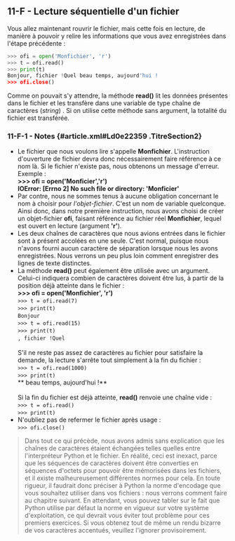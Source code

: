 ## 11-F - Lecture séquentielle d'un fichier

Vous allez maintenant rouvrir le fichier,
mais cette fois en lecture, de manière à pouvoir y relire les
informations que vous avez enregistrées dans l'étape précédente :



```python
>>> ofi = open('Monfichier', 'r')
>>> t = ofi.read()
>>> print(t)
Bonjour, fichier !Quel beau temps, aujourd'hui !
>>> ofi.close()
```



Comme on pouvait s'y attendre, la méthode **read()** lit les données
présentes dans le fichier et les transfère dans une variable de type
chaîne de caractères (*string*) . Si on utilise cette méthode sans
argument, la totalité du fichier est transférée.

### 11-F-1 - Notes {#article.xml#Ld0e22359 .TitreSection2}

-   Le fichier que nous voulons lire s'appelle **Monfichier**.
    L'instruction d'ouverture de fichier devra donc nécessairement faire
    référence à ce nom là. Si le fichier n'existe pas, nous obtenons un
    message d'erreur. Exemple :\
    **\>\>\> ofi = open('Monficier','r')**\
    **IOError: [Errno 2] No such file or
    directory: 'Monficier'**
-   Par contre, nous ne sommes tenus à aucune obligation concernant le
    nom à choisir pour *l'objet-fichier*. C'est un nom de variable
    quelconque. Ainsi donc, dans notre première instruction, nous avons
    choisi de créer un objet-fichier **ofi**, faisant référence au
    fichier réel **Monfichier**, lequel est ouvert en lecture (argument
    **'r'**).
-   Les deux chaînes de caractères que nous avions entrées dans le
    fichier sont à présent accolées en une seule. C'est normal, puisque
    nous n'avons fourni aucun caractère de séparation lorsque nous les
    avons enregistrées. Nous verrons un peu plus loin comment
    enregistrer des lignes de texte distinctes.
-   La méthode **read()** peut également être utilisée avec un argument.
    Celui-ci indiquera combien de caractères doivent être lus, à partir
    de la position déjà atteinte dans le fichier :\
    **\>\>\> ofi = open('Monfichier',
    'r')**\
    `>>> t = ofi.read(7)`\
    `>>> print(t)`\
    `Bonjour`\
    `>>> t = ofi.read(15)`\
    `>>> print(t)`\
    `, fichier !Quel`\
    \
     S'il ne reste pas assez de caractères au fichier pour satisfaire la
    demande, la lecture s'arrête tout simplement à la fin du fichier :\
    `>>> t = ofi.read(1000)`\
    `>>> print(t)`\
    ** beau temps, aujourd'hui
    !**\
    \
     Si la fin du fichier est déjà atteinte, **read()** renvoie une
    chaîne vide :\
    `>>> t = ofi.read()`\
    `>>> print(t)`
-   N'oubliez pas de refermer le fichier après
    usage :\
    `>>> ofi.close()`

> Dans tout ce qui précède, nous avons
> admis sans explication que les chaînes de caractères étaient échangées
> telles quelles entre l'interpréteur Python et le fichier. En réalité,
> ceci est inexact, parce que les séquences de caractères doivent être
> converties en séquences d'octets pour pouvoir être mémorisées dans les
> fichiers, et il existe malheureusement différentes normes pour cela.
> En toute rigueur, il faudrait donc préciser à Python la norme
> d'encodage que vous souhaitez utiliser dans vos fichiers : nous
> verrons comment faire au chapitre suivant. En attendant, vous pouvez
> tabler sur le fait que Python utilise par défaut la norme en vigueur
> sur votre système d'exploitation, ce qui devrait vous éviter tout
> problème pour ces premiers exercices. Si vous obtenez tout de même un
> rendu bizarre de vos caractères accentués, veuillez l'ignorer
> provisoirement.

